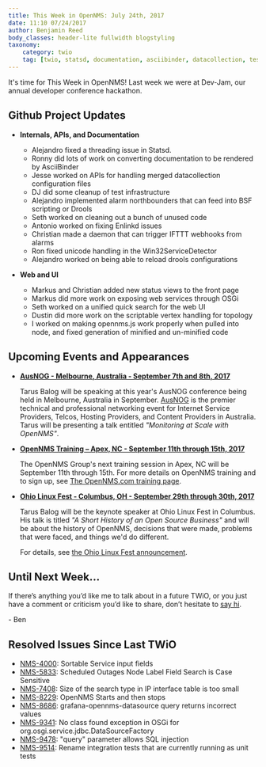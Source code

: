```yaml
---
title: This Week in OpenNMS: July 24th, 2017
date: 11:10 07/24/2017
author: Benjamin Reed
body_classes: header-lite fullwidth blogstyling
taxonomy:
    category: twio
    tag: [twio, statsd, documentation, asciibinder, datacollection, tests, alarms, northbounder, bsf, drools, enlinkd, ifttt, windows, osgi, topology, javascript, training, ohio linux fest, olf]
---
```


It's time for This Week in OpenNMS!  Last week we were at Dev-Jam, our annual developer conference hackathon.

<!-- git log --author=bamboo@opennms.org --invert-grep --all --no-merges --since='2017-07-17 00:00:00' --until='2017-07-24 00:00:00' --format='%Cblue%ai %Cgreen%aN %Creset%s %Cblue(%H)%Cred%d' --author-date-order | sort | less -R -->

## Github Project Updates

* __Internals, APIs, and Documentation__

  * Alejandro fixed a threading issue in Statsd.
  * Ronny did lots of work on converting documentation to be rendered by AsciiBinder
  * Jesse worked on APIs for handling merged datacollection configuration files
  * DJ did some cleanup of test infrastructure
  * Alejandro implemented alarm northbounders that can feed into BSF scripting or Drools
  * Seth worked on cleaning out a bunch of unused code
  * Antonio worked on fixing Enlinkd issues
  * Christian made a daemon that can trigger IFTTT webhooks from alarms
  * Ron fixed unicode handling in the Win32ServiceDetector
  * Alejandro worked on being able to reload drools configurations

* __Web and UI__

  * Markus and Christian added new status views to the front page
  * Markus did more work on exposing web services through OSGi
  * Seth worked on a unified quick search for the web UI
  * Dustin did more work on the scriptable vertex handling for topology
  * I worked on making opennms.js work properly when pulled into node, and fixed generation of minified and un-minified code

## Upcoming Events and Appearances

* __[AusNOG - Melbourne, Australia - September 7th and 8th, 2017](http://www.ausnog.net/)__

  Tarus Balog will be speaking at this year's AusNOG conference being held in Melbourne, Australia in September.
  [AusNOG](http://www.ausnog.net/) is the premier technical and professional networking event for Internet Service Providers, Telcos, Hosting Providers, and Content Providers in Australia.
  Tarus will be presenting a talk entitled _"Monitoring at Scale with OpenNMS"_.

* __[OpenNMS Training – Apex, NC - September 11th through 15th, 2017](http://www.opennms.com/training/)__

  The OpenNMS Group's next training session in Apex, NC will be September 11th through 15th.
  For more details on OpenNMS training and to sign up, see [The OpenNMS.com training page](http://www.opennms.com/training/).

* __[Ohio Linux Fest - Columbus, OH - September 29th through 30th, 2017](https://ohiolinux.org/tarus-balog-to-keynote-ohio-linuxfest-2017/)__

  Tarus Balog will be the keynote speaker at Ohio Linux Fest in Columbus.
  His talk is titled _"A Short History of an Open Source Business"_ and will be about the history of OpenNMS, decisions that were made, problems that were faced, and things we'd do different.

  For details, see [the Ohio Linux Fest announcement](https://ohiolinux.org/tarus-balog-to-keynote-ohio-linuxfest-2017/).

## Until Next Week…

If there’s anything you’d like me to talk about in a future TWiO, or you just have a comment or criticism you’d like to share, don’t hesitate to [say hi](mailto:twio@opennms.org).

\- Ben

<!--
  https://github.com/OpenNMS/twio-fodder/blob/master/scripts/twio-issues-list.pl
-->

## Resolved Issues Since Last TWiO

* [NMS-4000](https://issues.opennms.org/browse/NMS-4000): Sortable Service input fields
* [NMS-5833](https://issues.opennms.org/browse/NMS-5833): Scheduled Outages Node Label Field Search is Case Sensitive
* [NMS-7408](https://issues.opennms.org/browse/NMS-7408): Size of the search type in IP interface table is too small
* [NMS-8229](https://issues.opennms.org/browse/NMS-8229): OpenNMS Starts and then stops
* [NMS-8686](https://issues.opennms.org/browse/NMS-8686): grafana-opennms-datasource query returns incorrect values
* [NMS-9341](https://issues.opennms.org/browse/NMS-9341): No class found exception in OSGi for org.osgi.service.jdbc.DataSourceFactory
* [NMS-9478](https://issues.opennms.org/browse/NMS-9478): "query" parameter allows SQL injection
* [NMS-9514](https://issues.opennms.org/browse/NMS-9514): Rename integration tests that are currently running as unit tests